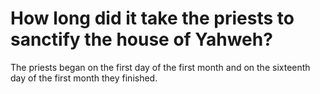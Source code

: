 # How long did it take the priests to sanctify the house of Yahweh?

The priests began on the first day of the first month and on the sixteenth day of the first month they finished. 